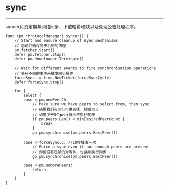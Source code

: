 # sync #

----------


syncer负责定期与网络同步，下载哈希和块以及处理公告处理程序。

	func (pm *ProtocolManager) syncer() {
		// Start and ensure cleanup of sync mechanisms
		// 启动并确保同步机制的清理
		pm.fetcher.Start()
		defer pm.fetcher.Stop()
		defer pm.downloader.Terminate()
	
		// Wait for different events to fire synchronisation operations
		// 等待不同的事件来触发同步操作
		forceSync := time.NewTicker(forceSyncCycle)
		defer forceSync.Stop()
	
		for {
			select {
			case <-pm.newPeerCh:
				// Make sure we have peers to select from, then sync
				// 确保我们有同行可供选择，然后同步
				// 如果少于5个peer就会不执行同步
				if pm.peers.Len() < minDesiredPeerCount {
					break
				}
				go pm.synchronise(pm.peers.BestPeer())
	
			case <-forceSync.C: //10秒触发一次
				// Force a sync even if not enough peers are present
				// 即使没有足够的对等体，也强制执行同步
				go pm.synchronise(pm.peers.BestPeer())
	
			case <-pm.noMorePeers:
				return
			}
		}
	}